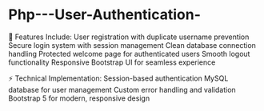 # Php---User-Authentication-

💫 Features Include:
User registration with duplicate username prevention
Secure login system with session management
Clean database connection handling
Protected welcome page for authenticated users
Smooth logout functionality
Responsive Bootstrap UI for seamless experience

⚡️ Technical Implementation:
Session-based authentication
MySQL database for user management
Custom error handling and validation
Bootstrap 5 for modern, responsive design

